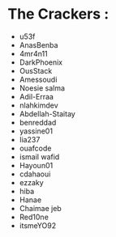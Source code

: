 # The Crackers :

- u53f 
- AnasBenba
- 4mr4n11
- DarkPhoenix
- OusStack
- Amessoudi
- Noesie salma
- Adil-Erraa
- nlahkimdev
- Abdellah-Staitay
- benreddad
- yassine01
- lia237
- ouafcode
- ismail wafid
- Hayoun01
- cdahaoui
- ezzaky
- hiba
- Hanae
- Chaimae jeb
- Red10ne
- itsmeYO92

<!--- DON'T TOUCH THIS PLZ -->

